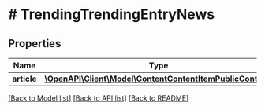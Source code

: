 # # TrendingTrendingEntryNews

## Properties

Name | Type | Description | Notes
------------ | ------------- | ------------- | -------------
**article** | [**\OpenAPI\Client\Model\ContentContentItemPublicContract**](ContentContentItemPublicContract.md) |  | [optional]

[[Back to Model list]](../../README.md#models) [[Back to API list]](../../README.md#endpoints) [[Back to README]](../../README.md)
